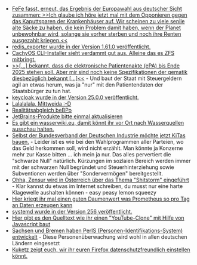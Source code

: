 * [FeFe fasst, erneut, das Ergebnis der Europawahl aus deutscher Sicht zusammen: >>Ich glaube ich höre jetzt mal mit dem Opponieren gegen das Kaputtsparen der Krankenhäuser auf. Wir scheinen zu viele senile alte Säcke zu haben, die kein Problem damit haben, wenn der Planet unbewohnbar wird, solange sie vorher sterben und noch ihre Renten ausgezahlt kriegen.<<](https://blog.fefe.de/?ts=989b17ce)
* [redis_exporter wurde in der Version 1.61.0 veröffentlicht.](https://github.com/oliver006/redis_exporter/releases/tag/v1.61.0)
* [CachyOS CLI-Installer sieht verdammt gut aus. Alleine das es ZFS mitbringt.](https://github.com/cachyos/new-cli-installer)
* [>>[...] bekannt, dass die elektronische Patientenakte (ePA) bis Ende 2025 stehen soll. Aber mir sind noch keine Spezifikationen der gematik diesbezüglich bekannt [...]<<](https://www.borncity.com/blog/2024/06/09/elektronische-patientenakte-das-ende-der-rztlichen-schweigepflicht/) - Und baut der Staat mit Steuergeldern agil an etwas herum, was ja "nur" mit den Patientendaten der Staatsbürger zu tun hat.
* [keycloak wurde in der Version 25.0.0 veröffentlicht.](https://github.com/keycloak/keycloak/releases/tag/25.0.0)
* [Lalalalala, Mittweida :-D](https://www.youtube.com/watch?v=W92GRRXOgRM)
* [Realitätsabgleich beBPo](https://blog.fefe.de/?ts=98983dab)
* [JetBrains-Produkte bitte einmal aktualisieren](https://www.bleepingcomputer.com/news/security/jetbrains-warns-of-intellij-ide-bug-exposing-github-access-tokens/)
* [Es gibt ein wasserwiki.eu, damit könnt ihr vor Ort nach Wasserquellen ausschau halten.](https://wasserwiki.eu/Quellenkarte/#50.84223,13.32918,17z)
* [Selbst der Bundesverband der Deutschen Industrie möchte jetzt KiTas bauen.](https://blog.fefe.de/?ts=98978958) - Leider ist es wie bei den Wahlprogrammen aller Parteien, wo das Geld herkommen soll, wird nicht erzählt. Man könnte ja Konzerne mehr zur Kasse bitten ... ich mein ja nur. Das alles pervertiert die "schwarze Null" natürlich. Kürzungen im sozlaien Bereich werden immer mit der schwarzen Null begründet und Steuerhinterziehung sowie Subventionen werden über "Sondervermögen" bereitgestellt.
* [Ohha, Zensur wird in Österreich über das Thema "Shitstorm" eingeführt](https://blog.fefe.de/?ts=9897f615) - Klar kannst du etwas im Internet schreiben, du musst nur eine harte Klagewelle aushalten können - easy peasy lemon squeezy
* [Hier kriegt ihr mal einen guten Daumenwert was Prometheus so pro Tag an Daten erzeugen kann](https://utcc.utoronto.ca/~cks/space/blog/sysadmin/PrometheusOurSize-2024)
* [systemd wurde in der Version 256 veröffentlicht.](https://www.phoronix.com/news/systemd-256)
* [Hier gibt es den Quelltext wie ihr einen "YouTube-Clone" mit Hilfe von Javascript baut](https://github.com/keertipurswani/HHLD-YouTube)
* [Sachsen und Bremen haben PerIS (Personen-Identifikations-System) entwickelt](https://netzpolitik.org/2024/observationstechnik-aus-sachsen-heimliche-gesichtserkennung-auch-in-niedersachsen/) - Diese Personenüberwachung wird wohl in allen deutschen Ländern eingesetzt
* [Kuketz zeigt euch, wir ihr euren Firefox datenschutzfreundlich einstellen könnt.](https://www.kuketz-blog.de/sichere-und-datenschutzfreundliche-desktop-browser-teil-2/)
